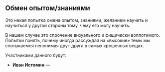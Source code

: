 ## Обмен опытом/знаниями
Это некая попытка омена опытом, знаниями, желанием научить и научиться у другой стороны тому, чему его могу научить.

В нашем случае это спрочение визуального и фищически воплотимого. Попытки понять, почему иногда рассуждая на «высокие» темы мы спотыкаемся непонимая друг-друга в самых крошечных вещах.

Участниками данного будут:
- **Иван Истомин** — 
<!--stackedit_data:
eyJoaXN0b3J5IjpbODEwODQzMTMxXX0=
-->